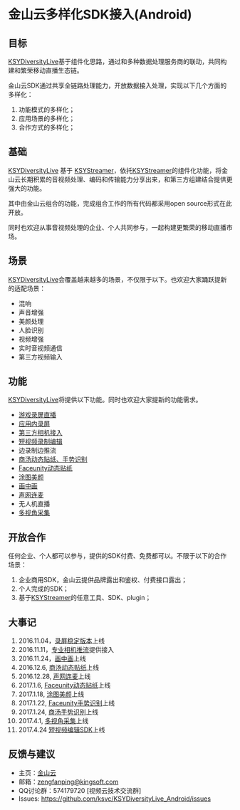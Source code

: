 # 金山云多样化SDK接入(Android)
## 目标
[KSYDiversityLive](https://github.com/ksvc/KSYDiversityLive_Android)基于组件化思路，通过和多种数据处理服务商的联动，共同构建和繁荣移动直播生态链。

金山云SDK通过共享全链路处理能力，开放数据接入处理，实现以下几个方面的多样化：  

1. 功能模式的多样化；
1. 应用场景的多样化；
1. 合作方式的多样化；

## 基础
[KSYDiversityLive](https://github.com/ksvc/KSYDiversityLive_Android) 基于 [KSYStreamer](https://github.com/ksvc/KSYStreamer_Android)，依托[KSYStreamer](https://github.com/ksvc/KSYStreamer_Android)的组件化功能，将金山云长期积累的音视频处理、编码和传输能力分享出来，和第三方组建结合提供更强大的功能。

其中由金山云组合的功能，完成组合工作的所有代码都采用open source形式在此开放。

同时也欢迎从事音视频处理的企业、个人共同参与，一起构建更繁荣的移动直播市场。

## 场景
[KSYDiversityLive](https://github.com/ksvc/KSYDiversityLive_Android)会覆盖越来越多的场景，不仅限于以下。也欢迎大家踊跃提新的适配场景：
* 混响
* 声音增强
* 美颜处理
* 人脸识别
* 视频增强
* 实时音视频通信
* 第三方视频输入

## 功能
[KSYDiversityLive](https://github.com/ksvc/KSYDiversityLive_Android)将提供以下功能。同时也欢迎大家提新的功能需求。
* [游戏录屏直播](KSYScreenStreamer)
* [应用内录屏](KSYScreenStreamer)
* [第三方相机接入](https://github.com/ksvc/KSYDiversityLive_Android/tree/master/eyemore)
* [短视频录制编辑](https://github.com/ksvc/KSYMediaEditorKit_Android)
* 边录制边推流
* [商汤动态贴纸、手势识别](https://github.com/ksvc/KSYDiversityLive_Android/tree/master/KSYStickerAndroid)
* [Faceunity动态贴纸](KSYFaceunityAndroid)
* [涂图美颜](TuSDK)  
* [画中画](KSYPipStreamerAndroid)
* [声网连麦](Agora)
* 无人机直播
* [多视角采集](MultiPerspective)

## 开放合作
任何企业、个人都可以参与，提供的SDK付费、免费都可以。不限于以下的合作场景：

1. 企业商用SDK，金山云提供品牌露出和鉴权、付费接口露出；  
1. 个人完成的SDK；  
1. 基于[KSYStreamer](https://github.com/ksvc/KSYStreamer_Android)的任意工具、SDK、plugin；  

## 大事记

1. 2016.11.04，[录屏稳定版本](KSYScreenStreamer)上线
1. 2016.11.11，[专业相机推流](eyemore)提供接入
1. 2016.11.24，[画中画](KSYPipStreamerAndroid)上线
1. 2016.12.6, [商汤动态贴纸](KSYStickerAndroid)上线  
1. 2016.12.28, [声网连麦](Agora)上线  
1. 2017.1.6, [Faceunity动态贴纸](KSYFaceunityAndroid)上线  
1. 2017.1.18, [涂图美颜](TuSDK)上线   
1. 2017.1.22, [Faceunity手势识别](KSYFaceunityAndroid)上线   
1. 2017.1.24, [商汤手势识别](KSYStickerAndroid)上线
1. 2017.4.1, [多视角采集](MultiPerspective)上线
1. 2017.4.24 [短视频编辑SDK](https://github.com/ksvc/KSYMediaEditorKit_Android)上线

## 反馈与建议
- 主页：[金山云](http://v.ksyun.com)
- 邮箱：<zengfanping@kingsoft.com>
- QQ讨论群：574179720 [视频云技术交流群] 
- Issues: <https://github.com/ksvc/KSYDiversityLive_Android/issues>

